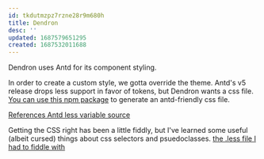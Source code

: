 ```yaml
---
id: tkdutmzpz7rzne28r9m680h
title: Dendron
desc: ''
updated: 1687579651295
created: 1687532011688
---
```

Dendron uses Antd for its component styling.

In order to create a custom style, we gotta override the theme. Antd's v5 release drops less support in favor of tokens, but Dendron wants a css file. [You can use this npm package](https://www.npmjs.com/package/@emeks/antd-custom-theme-generator) to generate an antd-friendly css file. 

[References Antd less variable source](https://github.com/ant-design/ant-design/blob/80110b54242552f78eaa93b818d4dd0cbed65f89/components/style/themes/default.less#L31)

Getting the CSS right has been a little fiddly, but I've learned some useful (albeit cursed) things about css selectors and psuedoclasses. [the .less file I had to fiddle with](https://github.com/helle253/notes/blob/main/assets/theme.less)
